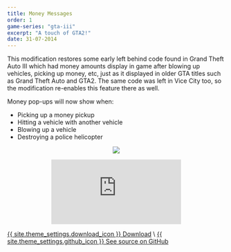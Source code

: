```yaml
---
title: Money Messages
order: 1
game-series: "gta-iii"
excerpt: "A touch of GTA2!"
date: 31-07-2014
---
```

This modification restores some early left behind code found in Grand Theft Auto III which had money amounts display in game after blowing up vehicles, picking up money, etc,
just as it displayed in older GTA titles such as Grand Theft Auto and GTA2. The same code was left in Vice City too, so the modification re-enables this feature there as well.

Money pop-ups will now show when:
* Picking up a money pickup
* Hitting a vehicle with another vehicle
* Blowing up a vehicle
* Destroying a police helicopter

<p class="mod-screenshot" align="center">
<a href="https://i.imgur.com/lFdUYLc.jpg"><img src="https://i.imgur.com/lFdUYLcl.jpg"></a>
</p>

<div align="center" class="video-container">
<iframe src="https://www.youtube.com/embed/9uZp9XPd9wA" frameborder="0" allowfullscreen></iframe>
</div>

<a href="https://www.gtagarage.com/mods/show.php?id=26361" class="button" role="button" target="_blank">{{ site.theme_settings.download_icon }} Download</a> \\
<a href="https://github.com/CookiePLMonster/Money-Messages" class="button github" role="button" target="_blank">{{ site.theme_settings.github_icon }} See source on GitHub</a>